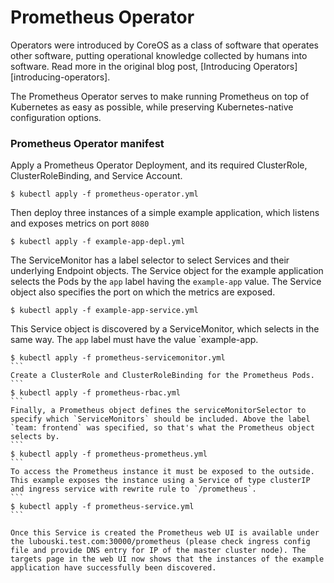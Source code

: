 # Prometheus Operator

Operators were introduced by CoreOS as a class of software that operates other software, putting operational knowledge collected by humans into software. Read more in the original blog post, [Introducing Operators][introducing-operators].

The Prometheus Operator serves to make running Prometheus on top of Kubernetes as easy as possible, while preserving Kubernetes-native configuration options.

### Prometheus Operator manifest
Apply a Prometheus Operator Deployment, and its required ClusterRole, ClusterRoleBinding, and Service Account.
```
$ kubectl apply -f prometheus-operator.yml
```
Then deploy three instances of a simple example application, which listens and exposes metrics on port `8080`
```
$ kubectl apply -f example-app-depl.yml
```
The ServiceMonitor has a label selector to select Services and their underlying Endpoint objects. The Service object for the example application selects the Pods by the `app` label having the `example-app` value. The Service object also specifies the port on which the metrics are exposed.
```
$ kubectl apply -f example-app-service.yml
```
This Service object is discovered by a ServiceMonitor, which selects in the same way. The `app` label must have the value `example-app.
````
$ kubectl apply -f prometheus-servicemonitor.yml
```
Create a ClusterRole and ClusterRoleBinding for the Prometheus Pods.
```
$ kubectl apply -f prometheus-rbac.yml
```
Finally, a Prometheus object defines the serviceMonitorSelector to specify which `ServiceMonitors` should be included. Above the label `team: frontend` was specified, so that's what the Prometheus object selects by.
```
$ kubectl apply -f prometheus-prometheus.yml
```
To access the Prometheus instance it must be exposed to the outside. This example exposes the instance using a Service of type clusterIP and ingress service with rewrite rule to `/prometheus`.
```
$ kubectl apply -f prometheus-service.yml
```

Once this Service is created the Prometheus web UI is available under the lubouski.test.com:30000/prometheus (please check ingress config file and provide DNS entry for IP of the master cluster node). The targets page in the web UI now shows that the instances of the example application have successfully been discovered.



